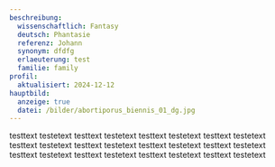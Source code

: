 ```yaml
---
beschreibung:
  wissenschaftlich: Fantasy
  deutsch: Phantasie
  referenz: Johann
  synonym: dfdfg
  erlaeuterung: test
  familie: family
profil:
  aktualisiert: 2024-12-12
hauptbild:
  anzeige: true
  datei: /bilder/abortiporus_biennis_01_dg.jpg
---
```

testtext testetext testtext testetext testtext testetext testtext testetext
testtext testetext testtext testetext testtext testetext testtext testetext
testtext testetext testtext testetext testtext testetext testtext testetext